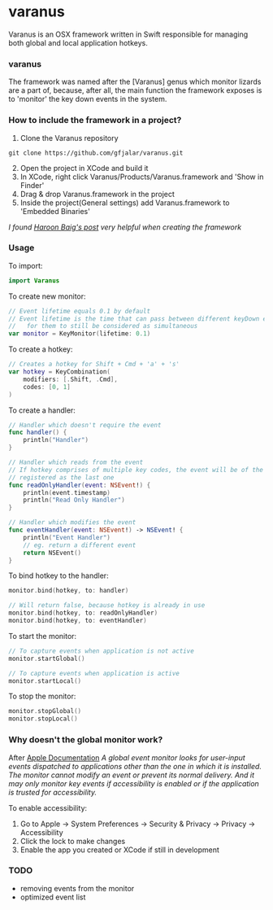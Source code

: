 # varanus

Varanus is an OSX framework written in Swift responsible for managing both
global and local application hotkeys.

### varanus
The framework was named after the [Varanus] genus which monitor lizards are
a part of, because, after all, the main function the framework exposes is to
'monitor' the key down events in the system.

### How to include the framework in a project?
1. Clone the Varanus repository
```
git clone https://github.com/gfjalar/varanus.git
```
2. Open the project in XCode and build it
3. In XCode, right click Varanus/Products/Varanus.framework and 'Show in Finder'
4. Drag & drop Varanus.framework in the project
5. Inside the project(General settings) add Varanus.framework to
'Embedded Binaries'

*I found [Haroon Baig's post](https://medium.com/@PyBaig/build-your-own-cocoa-touch-frameworks-in-swift-d4ea3d1f9ca3) very helpful when creating the framework*

### Usage

To import:
```swift
import Varanus
```

To create new monitor:
```swift
// Event lifetime equals 0.1 by default
// Event lifetime is the time that can pass between different keyDown events
//   for them to still be considered as simultaneous
var monitor = KeyMonitor(lifetime: 0.1)
```

To create a hotkey:
```swift
// Creates a hotkey for Shift + Cmd + 'a' + 's'
var hotkey = KeyCombination(
	modifiers: [.Shift, .Cmd],
	codes: [0, 1]
)
```

To create a handler:
```swift
// Handler which doesn't require the event
func handler() {
	println("Handler")
}

// Handler which reads from the event
// If hotkey comprises of multiple key codes, the event will be of the one
// registered as the last one
func readOnlyHandler(event: NSEvent!) {
	println(event.timestamp)
	println("Read Only Handler")
}

// Handler which modifies the event
func eventHandler(event: NSEvent!) -> NSEvent! {
	println("Event Handler")
	// eg. return a different event
	return NSEvent()
}
```

To bind hotkey to the handler:
```swift
monitor.bind(hotkey, to: handler)

// Will return false, because hotkey is already in use
monitor.bind(hotkey, to: readOnlyHandler)
monitor.bind(hotkey, to: eventHandler)
```

To start the monitor:
```swift
// To capture events when application is not active
monitor.startGlobal()

// To capture events when application is active
monitor.startLocal()
```

To stop the monitor:
```swift
monitor.stopGlobal()
monitor.stopLocal()
```

### Why doesn't the global monitor work?
After [Apple Documentation](https://developer.apple.com/library/mac/documentation/Cocoa/Conceptual/EventOverview/MonitoringEvents/MonitoringEvents.html)
*A global event monitor looks for user-input events dispatched to applications
other than the one in which it is installed. The monitor cannot modify an event
or prevent its normal delivery. And it may only monitor key events if
accessibility is enabled or if the application is trusted for accessibility.*

To enable accessibility:
1. Go to Apple -> System Preferences -> Security & Privacy -> Privacy ->
Accessibility
2. Click the lock to make changes
3. Enable the app you created or XCode if still in development

### TODO
* removing events from the monitor
* optimized event list
